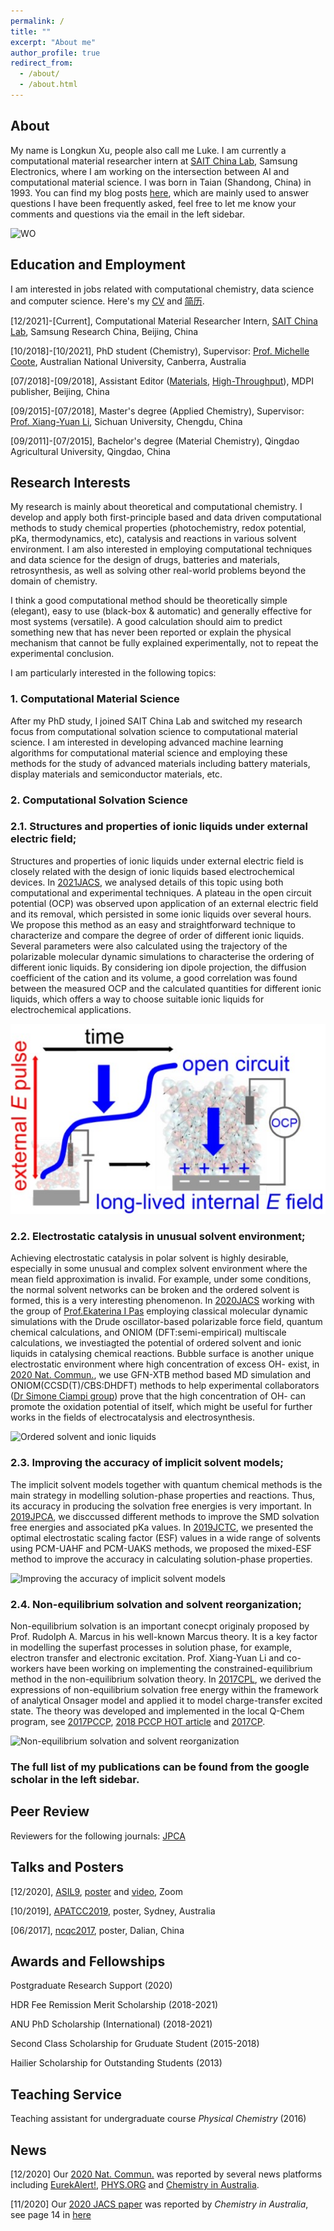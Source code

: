 ```yaml
---
permalink: /
title: ""
excerpt: "About me"
author_profile: true
redirect_from: 
  - /about/
  - /about.html
---
```

## About

My name is Longkun Xu, people also call me Luke. I am currently a computational material researcher intern at [SAIT China Lab](https://www.sait.samsung.co.kr/saithome/about/labs.do), Samsung Electronics, where I am working on the intersection between AI and computational material science. I was born in Taian (Shandong, China) in 1993. You can find my blog posts [here](https://longkunxuluke.github.io/year-archive/), which are mainly used to answer questions I have been frequently asked, feel free to let me know your comments and questions via the email in the left sidebar.

![WO](/images/WO-2.jpg)

## Education and Employment

I am interested in jobs related with computational chemistry, data science and computer science. Here's my [CV](https://github.com/longkunxuluke/longkunxuluke.github.io/blob/master/CV_LongkunXU_9DEC2021_En.pdf) and [简历](https://github.com/longkunxuluke/longkunxuluke.github.io/blob/master/CV_LongkunXU_9DEC2021_Cn.pdf).

[12/2021]-[Current], Computational Material Researcher Intern, [SAIT China Lab](https://www.sait.samsung.co.kr/saithome/about/labs.do), Samsung Research China, Beijing, China

[10/2018]-[10/2021], PhD student (Chemistry), Supervisor: [Prof. Michelle Coote](http://rsc.anu.edu.au/~mcoote/index.html), Australian National University, Canberra, Australia

[07/2018]-[09/2018], Assistant Editor ([Materials](https://www.mdpi.com/journal/materials), [High-Throughput](https://www.mdpi.com/journal/high-throughput)), MDPI publisher, Beijing, China

[09/2015]-[07/2018], Master's degree (Applied Chemistry), Supervisor: [Prof. Xiang-Yuan Li](http://ccg.scu.edu.cn/a/default.html), Sichuan University, Chengdu, China

[09/2011]-[07/2015], Bachelor's degree (Material Chemistry), Qingdao Agricultural University, Qingdao, China



## Research Interests

My research is mainly about theoretical and computational chemistry. I develop and apply both first-principle based and data driven computational methods to study chemical properties (photochemistry, redox potential, pKa, thermodynamics, etc), catalysis and reactions in various solvent environment. I am also interested in employing computational techniques and data science for the design of drugs, batteries and materials, retrosynthesis, as well as solving other real-world problems beyond the domain of chemistry.

I think a good computational method should be theoretically simple (elegant), easy to use (black-box & automatic) and generally effective for most systems (versatile). A good calculation should aim to predict something new that has never been reported or explain the physical mechanism that cannot be fully explained experimentally, not to repeat the experimental conclusion. 

I am particularly interested in the following topics:

### 1. Computational Material Science

After my PhD study, I joined SAIT China Lab and switched my research focus from computational solvation science to computational material science. I am interested in developing advanced machine learning algorithms for computational material science and employing these methods for the study of advanced materials including battery materials, display materials and semiconductor materials, etc.

### 2. Computational Solvation Science

### 2.1. Structures and properties of ionic liquids under external electric field;
Structures and properties of ionic liquids under external electric field is closely related with the design of ionic liquids based electrochemical devices. In [2021JACS](https://pubs.acs.org/doi/full/10.1021/jacs.1c06385), we analysed details of this topic using both computational and experimental techniques. A plateau in the open circuit potential (OCP) was observed upon application of an external electric field and its removal, which persisted in some ionic liquids over several hours. We propose this method as an easy and straightforward technique to characterize and compare the degree of order of different ionic liquids. Several parameters were also calculated using the trajectory of the polarizable molecular dynamic simulations to characterise the ordering of different ionic liquids. By considering ion dipole projection, the diffusion coefficient of the cation and its volume, a good correlation was found between the measured OCP and the calculated quantities for different ionic liquids, which offers a way to choose suitable ionic liquids for electrochemical applications.

![OCP](/images/publication5-toc.PNG.jpg)

### 2.2. Electrostatic catalysis in unusual solvent environment; 

Achieving electrostatic catalysis in polar solvent is highly desirable, especially in some unusual and complex solvent environment where the mean field approximation is invalid. For example, under some conditions, the normal solvent networks can be broken and the ordered solvent is formed, this is a very interesting phenomenon. In [2020JACS](https://pubs.acs.org/doi/abs/10.1021/jacs.0c05643) working with the group of [Prof.Ekaterina I Pas](https://mccg.erc.monash.edu/) employing classical molecular dynamic simulations with the Drude oscillator-based polarizable force field, quantum chemical calculations, and ONIOM (DFT:semi-empirical) multiscale calculations, we investiagted the potential of ordered solvent and ionic liquids in catalysing chemical reactions. Bubble surface is another unique electrostatic environment where high concentration of excess OH- exist, in [2020 Nat. Commun.](https://www.nature.com/articles/s41467-020-20186-0), we use GFN-XTB method based MD simulation and ONIOM(CCSD(T)/CBS:DHDFT) methods to help experimental collaborators ([Dr Simone Ciampi group](https://research.curtin.edu.au/supervisor/dr-simone-ciampi/)) prove that the high concentration of OH- can promote the oxidation potential of itself, which might be useful for further works in the fields of electrocatalysis and electrosynthesis. 

![Ordered solvent and ionic liquids](/images/TOC-300dpi.png)

### 2.3. Improving the accuracy of implicit solvent models; 

The implicit solvent models together with quantum chemical methods is the main strategy in modelling solution-phase properties and reactions. Thus, its accuracy in producing the solvation free energies is very important. In [2019JPCA](https://pubs.acs.org/doi/abs/10.1021/acs.jpca.9b04920), we disccussed different methods to improve the SMD solvation free energies and associated pKa values. In [2019JCTC](https://pubs.acs.org/doi/abs/10.1021/acs.jctc.9b00888), we presented the optimal electrostatic scaling factor (ESF) values in a wide range of solvents using PCM-UAHF and PCM-UAKS methods, we proposed the mixed-ESF method to improve the accuracy in calculating solution-phase properties.

![Improving the accuracy of implicit solvent models](/images/2019JCTC.png)

### 2.4. Non-equilibrium solvation and solvent reorganization; 

Non-equilibrium solvation is an important conecpt originaly proposed by Prof. Rudolph A. Marcus in his well-known Marcus theory. It is a key factor in modelling the superfast processes in solution phase, for example, electron transfer and electronic excitation. Prof. Xiang-Yuan Li and co-workers have been working on implementing the constrained-equilibrium method in the non-equilibrium solvation theory. In [2017CPL](https://www.sciencedirect.com/science/article/pii/S000926141730427X), we derived the expressions of non-equilibrium solvation free energy within the framework of analytical Onsager model and applied it to model charge-transfer excited state. The theory was developed and implemented in the local Q-Chem program, see [2017PCCP](https://pubs.rsc.org/lv/content/articlehtml/2017/cp/c7cp05673g), [2018 PCCP HOT article](https://pubs.rsc.org/lv/content/articlelanding/2018/cp/c8cp00930a/unauth#!divAbstract) and [2017CP](https://www.sciencedirect.com/science/article/pii/S0301010417301398).

![Non-equilibrium solvation and solvent reorganization](/images/2017CPL.png)

### The full list of my publications can be found from the google scholar in the left sidebar.

## Peer Review

Reviewers for the following journals: [JPCA](https://pubs.acs.org/journal/jpcafh)

## Talks and Posters

[12/2020], [ASIL9](https://www.monash.edu/asil9), [poster](https://github.com/longkunxuluke/ordered_solvent/blob/master/ASIL9-Xu.pdf) and [video](https://www.youtube.com/watch?v=9JgCmZJXgn0), Zoom

[10/2019], [APATCC2019](https://www.apatcc2019.com/), poster, Sydney, Australia

[06/2017], [ncqc2017](http://www1.chemsoc.org.cn/meeting/home/info.asp?id=202), poster, Dalian, China

## Awards and Fellowships

Postgraduate Research Support (2020)

HDR Fee Remission Merit Scholarship (2018-2021)

ANU PhD Scholarship (International) (2018-2021)

Second Class Scholarship for Gruduate Student (2015-2018)

Hailier Scholarship for Outstanding Students (2013)

## Teaching Service

Teaching assistant for undergraduate course *Physical Chemistry* (2016)

## News 

[12/2020] Our [2020 Nat. Commun.](https://www.nature.com/articles/s41467-020-20186-0) was reported by several news platforms including [EurekAlert!](https://www.eurekalert.org/pub_releases/2020-12/cu-tbo121020.php), [PHYS.ORG](https://phys.org/news/2020-12-tiny-electrodes-key-chemical.html) and [Chemistry in Australia](https://chemaust.raci.org.au/article/march-may-2021/electrified-bubbles.html).

[11/2020] Our [2020 JACS paper](https://pubs.acs.org/doi/abs/10.1021/jacs.0c05643) was reported by *Chemistry in Australia*, see page 14 in [here](https://chemaust.raci.org.au/sites/default/files/pdf/2020/CiA_Sept_Nov2020.pdf)




